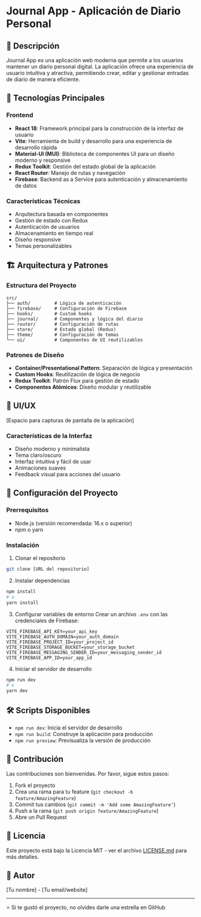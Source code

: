 # Journal App - Aplicación de Diario Personal

## 📝 Descripción

Journal App es una aplicación web moderna que permite a los usuarios mantener un diario personal digital. La aplicación ofrece una experiencia de usuario intuitiva y atractiva, permitiendo crear, editar y gestionar entradas de diario de manera eficiente.

## 🚀 Tecnologías Principales

### Frontend

- **React 18**: Framework principal para la construcción de la interfaz de usuario
- **Vite**: Herramienta de build y desarrollo para una experiencia de desarrollo rápida
- **Material-UI (MUI)**: Biblioteca de componentes UI para un diseño moderno y responsive
- **Redux Toolkit**: Gestión del estado global de la aplicación
- **React Router**: Manejo de rutas y navegación
- **Firebase**: Backend as a Service para autenticación y almacenamiento de datos

### Características Técnicas

- Arquitectura basada en componentes
- Gestión de estado con Redux
- Autenticación de usuarios
- Almacenamiento en tiempo real
- Diseño responsive
- Temas personalizables

## 🏗️ Arquitectura y Patrones

### Estructura del Proyecto

```
src/
├── auth/         # Lógica de autenticación
├── firebase/     # Configuración de Firebase
├── hooks/        # Custom hooks
├── journal/      # Componentes y lógica del diario
├── router/       # Configuración de rutas
├── store/        # Estado global (Redux)
├── theme/        # Configuración de temas
└── ui/           # Componentes de UI reutilizables
```

### Patrones de Diseño

- **Container/Presentational Pattern**: Separación de lógica y presentación
- **Custom Hooks**: Reutilización de lógica de negocio
- **Redux Toolkit**: Patrón Flux para gestión de estado
- **Componentes Atómicos**: Diseño modular y reutilizable

## 🎨 UI/UX

[Espacio para capturas de pantalla de la aplicación]

### Características de la Interfaz

- Diseño moderno y minimalista
- Tema claro/oscuro
- Interfaz intuitiva y fácil de usar
- Animaciones suaves
- Feedback visual para acciones del usuario

## 🔧 Configuración del Proyecto

### Prerrequisitos

- Node.js (versión recomendada: 16.x o superior)
- npm o yarn

### Instalación

1. Clonar el repositorio

```bash
git clone [URL del repositorio]
```

2. Instalar dependencias

```bash
npm install
# o
yarn install
```

3. Configurar variables de entorno
   Crear un archivo `.env` con las credenciales de Firebase:

```
VITE_FIREBASE_API_KEY=your_api_key
VITE_FIREBASE_AUTH_DOMAIN=your_auth_domain
VITE_FIREBASE_PROJECT_ID=your_project_id
VITE_FIREBASE_STORAGE_BUCKET=your_storage_bucket
VITE_FIREBASE_MESSAGING_SENDER_ID=your_messaging_sender_id
VITE_FIREBASE_APP_ID=your_app_id
```

4. Iniciar el servidor de desarrollo

```bash
npm run dev
# o
yarn dev
```

## 🛠️ Scripts Disponibles

- `npm run dev`: Inicia el servidor de desarrollo
- `npm run build`: Construye la aplicación para producción
- `npm run preview`: Previsualiza la versión de producción

## 🤝 Contribución

Las contribuciones son bienvenidas. Por favor, sigue estos pasos:

1. Fork el proyecto
2. Crea una rama para tu feature (`git checkout -b feature/AmazingFeature`)
3. Commit tus cambios (`git commit -m 'Add some AmazingFeature'`)
4. Push a la rama (`git push origin feature/AmazingFeature`)
5. Abre un Pull Request

## 📄 Licencia

Este proyecto está bajo la Licencia MIT - ver el archivo [LICENSE.md](LICENSE.md) para más detalles.

## 👥 Autor

[Tu nombre] - [Tu email/website]

---

⭐️ Si te gustó el proyecto, no olvides darle una estrella en GitHub
